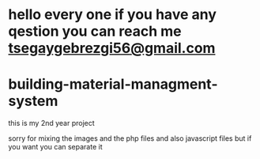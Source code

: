 # hello every one if you have any qestion you can reach me tsegaygebrezgi56@gmail.com





# building-material-managment-system
this is my 2nd year project  

sorry for mixing the images and the php files and also javascript files  but if you want you can separate it 
